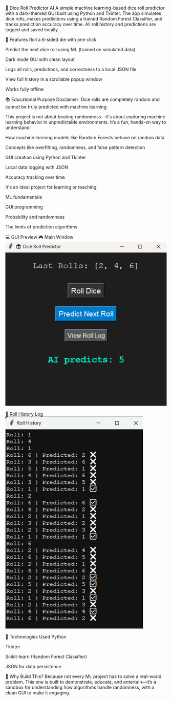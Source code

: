 🎲 Dice Roll Predictor AI
A simple machine learning-based dice roll predictor with a dark-themed GUI built using Python and Tkinter. The app simulates dice rolls, makes predictions using a trained Random Forest Classifier, and tracks prediction accuracy over time. All roll history and predictions are logged and saved locally.

🧠 Features
Roll a 6-sided die with one click

Predict the next dice roll using ML (trained on simulated data)

Dark mode GUI with clean layout

Logs all rolls, predictions, and correctness to a local JSON file

View full history in a scrollable popup window

Works fully offline

📚 Educational Purpose
Disclaimer: Dice rolls are completely random and cannot be truly predicted with machine learning.

This project is not about beating randomness—it's about exploring machine learning behavior in unpredictable environments. It’s a fun, hands-on way to understand:

How machine learning models like Random Forests behave on random data

Concepts like overfitting, randomness, and false pattern detection

GUI creation using Python and Tkinter

Local data logging with JSON

Accuracy tracking over time

It's an ideal project for learning or teaching:

ML fundamentals

GUI programming

Probability and randomness

The limits of prediction algorithms

💻 GUI Preview
🎮 Main Window
![Main Window](Dice%20Roll%20Predictor.png)

📜 Roll History Log
![Roll History](Roll%20History.png)

🔧 Technologies Used
Python

Tkinter

Scikit-learn (Random Forest Classifier)

JSON for data persistence

🤔 Why Build This?
Because not every ML project has to solve a real-world problem. This one is built to demonstrate, educate, and entertain—it’s a sandbox for understanding how algorithms handle randomness, with a clean GUI to make it engaging.

